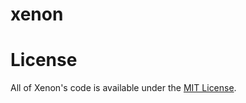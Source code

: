 # xenon

# License

All of Xenon's code is available under the [MIT License](https://tldrlegal.com/license/mit-license).